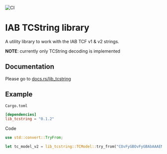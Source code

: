 ![CI](https://github.com/advancedSTORE/lib_tcstring/workflows/CI/badge.svg)

# IAB TCString library
A utility library to work with the IAB TCF v1 & v2 strings.

**NOTE**: currently only TCString decoding is implemented

## Documentation
Please go to [docs.rs/lib_tcstring](https://docs.rs/lib_tcstring)

## Example
`Cargo.toml`
```toml
[dependencies]
lib_tcstring = "0.1.2"
```

Code
```rust
use std::convert::TryFrom;

let tc_model_v2 = lib_tcstring::TCModel::try_from("COvFyGBOvFyGBAbAAAENAPCAAOAAAAAAAAAAAEEUACCKAAA");
```